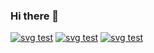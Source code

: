### Hi there 👋
<!--
[![Anurag's github stats](https://github-readme-stats.vercel.app/api?username=btea&show_icons=true&theme=tokyonight)](https://github.com/anuraghazra/github-readme-stats)
-->
[![svg test](http://120.48.26.203:3322/image?username=btea&color=aqua)](https://github.com)
[![svg test](http://120.48.26.203:3322/image?username=btea&type=text&text=天空高远，大风吟唱······)](https://github.com)
[![svg test](http://120.48.26.203:3322/image?type=animate&text=天空高远，大风吟唱······&width=450)](https://github.com)
<!--
**btea/btea** is a ✨ _special_ ✨ repository because its `README.md` (this file) appears on your GitHub profile.

Here are some ideas to get you started:

- 🔭 I’m currently working on ...
- 🌱 I’m currently learning ...
- 👯 I’m looking to collaborate on ...
- 🤔 I’m looking for help with ...
- 💬 Ask me about ...
- 📫 How to reach me: ...
- 😄 Pronouns: ...
- ⚡ Fun fact: ...
-->
